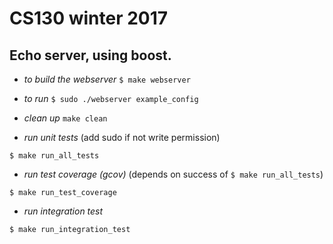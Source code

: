 # CS130 winter 2017

## Echo server, using boost.

+ *to build the webserver*
`$ make webserver`

+ *to run*
`$ sudo ./webserver example_config`

+ *clean up*
`make clean`

+ *run unit tests* (add sudo if not write permission)
```
$ make run_all_tests
```

+ *run test coverage (gcov)* (depends on success of `$ make run_all_tests`)
```
$ make run_test_coverage
```

+ *run integration test* 
```
$ make run_integration_test
```